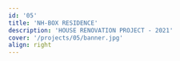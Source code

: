 ```yaml
---
id: '05'
title: 'NH-BOX RESIDENCE'
description: 'HOUSE RENOVATION PROJECT - 2021'
cover: '/projects/05/banner.jpg'
align: right
---
```

